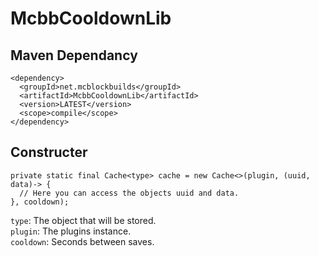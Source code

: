 # McbbCooldownLib

## Maven Dependancy
```
<dependency>
  <groupId>net.mcblockbuilds</groupId>
  <artifactId>McbbCooldownLib</artifactId>
  <version>LATEST</version>
  <scope>compile</scope>
</dependency>
```

## Constructer
```
private static final Cache<type> cache = new Cache<>(plugin, (uuid, data)-> {
  // Here you can access the objects uuid and data.
}, cooldown);
```

`type`: The object that will be stored.  
`plugin`: The plugins instance.  
`cooldown`: Seconds between saves.  
